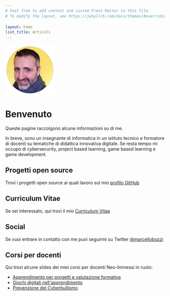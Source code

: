 ```yaml
---
# Feel free to add content and custom Front Matter to this file.
# To modify the layout, see https://jekyllrb.com/docs/themes/#overriding-theme-defaults

layout: home
list_title: Articoli
---
```


![bozzimarcello-foto-profilo.png](/img/bozzimarcello-foto-profilo.png)

# Benvenuto
Queste pagine raccolgono alcune informazioni su di me.

In breve, sono un insegnante di informatica in un istituto tecnico e formatore di docenti su tematiche di didattica innovativa digitale. Se resta tempo mi occupo di cybersecurity, project based learning, game based learning e game development.

## Progetti open source
Trovi i progetti open source ai quali lavoro sul mio [profilo GitHub](https://github.com/bozzimarcello)

## Curriculum Vitae
Se sei interessato, qui trovi il mio [Curriculum Vitae](/curriculum)

## Social
Se vuoi entrare in contatto con me puoi seguirmi su Twitter [@marcellobozzi](https://twitter.com/marcellobozzi)

## Corsi per docenti
Qui trovi alcune slides dei miei corsi per docenti Neo-Immessi in ruolo:
- [Apprendimento per progetti e valutazione formativa](/slides/2022-BOZZI-NeoImmessi-Apprendimento%20per%20progetti%20e%20valutazione%20formativa.pdf)
- [Giochi digitali nell'apprendimento](/slides/2022-BOZZI-NeoImmessi-Giochi%20digitali%20nell'apprendimento.pdf)
- [Prevenzione del Cyberbullismo](/slides/2022-BOZZI-NeoImmessi-Prevenzione%20del%20Cyberbullismo.pdf)